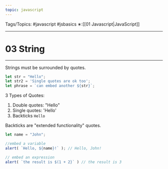 ```yaml
---
topic: javascript
---
```

Tags/Topics: #javascript #jsbasics 
∗:[[01 Javascript|JavaScript]] 

---
# 03 String

--- 
Strings must be surrounded by quotes.
```javascript
let str = "Hello";
let str2 = 'Single quotes are ok too';
let phrase = `can embed another ${str}`;
```

3  Types of Quotes:
1. Double quotes: "Hello"
2. Single quotes: 'Hello'
3. Backticks `Hello`

Backticks are "extended functionality" quotes.

```javascript
let name = "John";

//embed a variable
alert( `Hello, ${name}!` ); // Hello, John!

// embed an expression
alert( `the result is $(1 + 2}` ) // the result is 3
```
